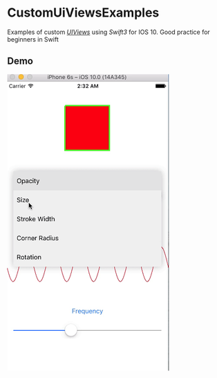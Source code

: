 # CustomUiViewsExamples

Examples of custom *[UIViews]* using *Swift3* for IOS 10. Good practice for beginners in Swift

## Demo

![demo](./art.gif)


[UIViews]: https://developer.apple.com/reference/uikit/uiview
